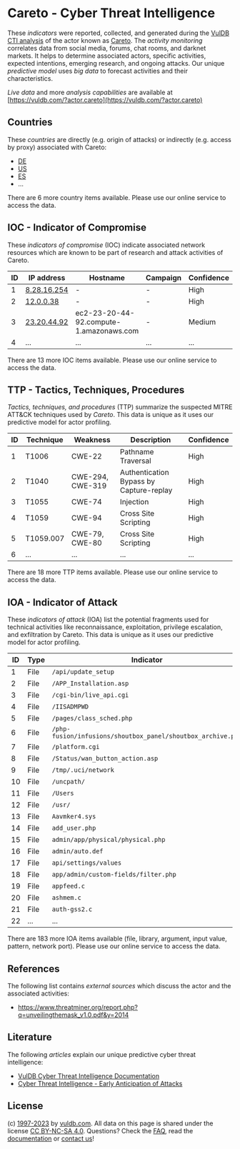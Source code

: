# Careto - Cyber Threat Intelligence

These _indicators_ were reported, collected, and generated during the [VulDB CTI analysis](https://vuldb.com/?kb.cti) of the actor known as [Careto](https://vuldb.com/?actor.careto). The _activity monitoring_ correlates data from social media, forums, chat rooms, and darknet markets. It helps to determine associated actors, specific activities, expected intentions, emerging research, and ongoing attacks. Our unique _predictive model_ uses _big data_ to forecast activities and their characteristics.

_Live data_ and more _analysis capabilities_ are available at [https://vuldb.com/?actor.careto](https://vuldb.com/?actor.careto)

## Countries

These _countries_ are directly (e.g. origin of attacks) or indirectly (e.g. access by proxy) associated with Careto:

* [DE](https://vuldb.com/?country.de)
* [US](https://vuldb.com/?country.us)
* [ES](https://vuldb.com/?country.es)
* ...

There are 6 more country items available. Please use our online service to access the data.

## IOC - Indicator of Compromise

These _indicators of compromise_ (IOC) indicate associated network resources which are known to be part of research and attack activities of Careto.

ID | IP address | Hostname | Campaign | Confidence
-- | ---------- | -------- | -------- | ----------
1 | [8.28.16.254](https://vuldb.com/?ip.8.28.16.254) | - | - | High
2 | [12.0.0.38](https://vuldb.com/?ip.12.0.0.38) | - | - | High
3 | [23.20.44.92](https://vuldb.com/?ip.23.20.44.92) | ec2-23-20-44-92.compute-1.amazonaws.com | - | Medium
4 | ... | ... | ... | ...

There are 13 more IOC items available. Please use our online service to access the data.

## TTP - Tactics, Techniques, Procedures

_Tactics, techniques, and procedures_ (TTP) summarize the suspected MITRE ATT&CK techniques used by _Careto_. This data is unique as it uses our predictive model for actor profiling.

ID | Technique | Weakness | Description | Confidence
-- | --------- | -------- | ----------- | ----------
1 | T1006 | CWE-22 | Pathname Traversal | High
2 | T1040 | CWE-294, CWE-319 | Authentication Bypass by Capture-replay | High
3 | T1055 | CWE-74 | Injection | High
4 | T1059 | CWE-94 | Cross Site Scripting | High
5 | T1059.007 | CWE-79, CWE-80 | Cross Site Scripting | High
6 | ... | ... | ... | ...

There are 18 more TTP items available. Please use our online service to access the data.

## IOA - Indicator of Attack

These _indicators of attack_ (IOA) list the potential fragments used for technical activities like reconnaissance, exploitation, privilege escalation, and exfiltration by Careto. This data is unique as it uses our predictive model for actor profiling.

ID | Type | Indicator | Confidence
-- | ---- | --------- | ----------
1 | File | `/api/update_setup` | High
2 | File | `/APP_Installation.asp` | High
3 | File | `/cgi-bin/live_api.cgi` | High
4 | File | `/IISADMPWD` | Medium
5 | File | `/pages/class_sched.php` | High
6 | File | `/php-fusion/infusions/shoutbox_panel/shoutbox_archive.php` | High
7 | File | `/platform.cgi` | High
8 | File | `/Status/wan_button_action.asp` | High
9 | File | `/tmp/.uci/network` | High
10 | File | `/uncpath/` | Medium
11 | File | `/Users` | Low
12 | File | `/usr/` | Low
13 | File | `Aavmker4.sys` | Medium
14 | File | `add_user.php` | Medium
15 | File | `admin/app/physical/physical.php` | High
16 | File | `admin/auto.def` | High
17 | File | `api/settings/values` | High
18 | File | `app/admin/custom-fields/filter.php` | High
19 | File | `appfeed.c` | Medium
20 | File | `ashmem.c` | Medium
21 | File | `auth-gss2.c` | Medium
22 | ... | ... | ...

There are 183 more IOA items available (file, library, argument, input value, pattern, network port). Please use our online service to access the data.

## References

The following list contains _external sources_ which discuss the actor and the associated activities:

* https://www.threatminer.org/report.php?q=unveilingthemask_v1.0.pdf&y=2014

## Literature

The following _articles_ explain our unique predictive cyber threat intelligence:

* [VulDB Cyber Threat Intelligence Documentation](https://vuldb.com/?kb.cti)
* [Cyber Threat Intelligence - Early Anticipation of Attacks](https://www.scip.ch/en/?labs.20201022)

## License

(c) [1997-2023](https://vuldb.com/?kb.changelog) by [vuldb.com](https://vuldb.com/?kb.about). All data on this page is shared under the license [CC BY-NC-SA 4.0](https://creativecommons.org/licenses/by-nc-sa/4.0/). Questions? Check the [FAQ](https://vuldb.com/?kb.faq), read the [documentation](https://vuldb.com/?kb) or [contact us](https://vuldb.com/?contact)!
